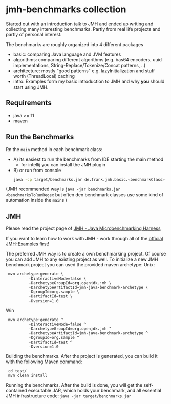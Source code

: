 # jmh-benchmarks collection
Started out with an introduction talk to JMH and ended up writing and collecting many interesting benchmarks.
Partly from real life projects and partly of personal interest.

The benchmarks are roughly organized into 4 different packages
- basic:  comparing Java language  and JVM features
- algorithms: comparing different algorithms (e.g. bas64 encoders, uuid implementations, String-Replace/Tokenize/Concat patterns, ..)
- architecture: mostly "good patterns" e.g. lazyInitialization and stuff worth (ThreadLocal) caching
- intro: Examples form my basic introduction to JMH and why __you__ should start using JMH.

## Requirements
- java >= 11
- maven
 
## Run the Benchmarks 
Rn the `main` method in each benchmark class: 
  - A) its easiest to run the benchmarks from IDE starting the main method
    - for intellij you can install the JMH plugin
  - B) or run from console 
      ```bash
      java -cp target/benchmarks.jar de.frank.jmh.basic.<benchmarkClass> -p <paramName>=<paramValue>
      ```

(JMH recommended way is `java -jar benchmarks.jar <benchmarksToRunRegex` but often den benchmark classes use some kind of automation inside the `main`s  )

## JMH
Please read the project page of  [JMH - Java Microbenchmarking Harness](http://openjdk.java.net/projects/code-tools/jmh/)

If you want to learn how to work with JMH - work through all of the [official JMH-Examples](http://hg.openjdk.java.net/code-tools/jmh/file/tip/jmh-samples/src/main/java/org/openjdk/jmh/samples/) first!

The preferred JMH way is to create a own benchmarking project. Of course you can add JMH to any existing project as well.
To initialize a new JMH benchmark project you can used the provided maven archetype:
Unix:
```
 mvn archetype:generate \
          -DinteractiveMode=false \
          -DarchetypeGroupId=org.openjdk.jmh \
          -DarchetypeArtifactId=jmh-java-benchmark-archetype \
          -DgroupId=org.sample \
          -DartifactId=test \
          -Dversion=1.0
```

Win
```
 mvn archetype:generate ^
          -DinteractiveMode=false ^
          -DarchetypeGroupId=org.openjdk.jmh ^
          -DarchetypeArtifactId=jmh-java-benchmark-archetype ^
          -DgroupId=org.sample ^
          -DartifactId=test ^
          -Dversion=1.0
```

Building the benchmarks. After the project is generated, you can build it with the following Maven command:
```
 cd test/
 mvn clean install
```
Running the benchmarks. After the build is done, you will get the self-contained executable JAR, which holds your benchmark, and all essential JMH infrastructure code:
 `java -jar target/benchmarks.jar`


